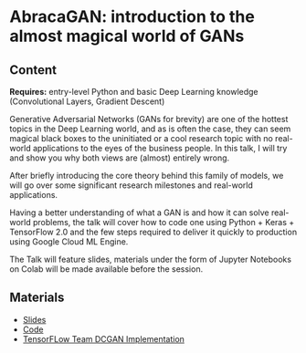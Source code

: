 # AbracaGAN: introduction to the almost magical world of GANs

## Content

**Requires:** entry-level Python and basic Deep Learning knowledge (Convolutional Layers, Gradient Descent)

Generative Adversarial Networks (GANs for brevity) are one of the hottest topics in the Deep Learning world, and as is often the case, they can seem magical black boxes to the uninitiated or a cool research topic with no real-world applications to the eyes of the business people. In this talk, I will try and show you why both views are (almost) entirely wrong.

After briefly introducing the core theory behind this family of models, we will go over some significant research milestones and real-world applications.

Having a better understanding of what a GAN is and how it can solve real-world problems, the talk will cover how to code one using Python + Keras + TensorFlow 2.0 and the few steps required to deliver it quickly to production using Google Cloud ML Engine.

The Talk will feature slides, materials under the form of Jupyter Notebooks on Colab will be made available before the session.

## Materials

- [Slides](https://slides.com/ubik/gans/fullscreen)
- [Code](https://github.com/mr-ubik/AbracaGAN/blob/master/abracagan.py)
- [TensorFLow Team DCGAN Implementation](https://github.com/tensorflow/tensorflow/blob/master/tensorflow/contrib/eager/python/examples/generative_examples/dcgan.ipynb)
